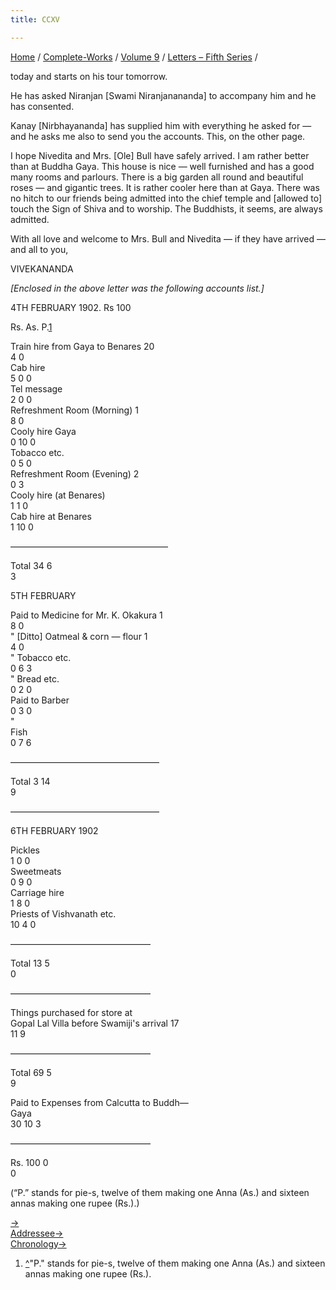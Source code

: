 ```yaml
---
title: CCXV

---
```



[Home](../../../index.htm) / [Complete-Works](../../complete_works.htm)
/ [Volume 9](../volume_9_contents.htm) / [Letters – Fifth
Series](letters_fifth_series_contents.htm) /

 today
and starts on his tour tomorrow.

He has asked Niranjan \[Swami Niranjanananda\] to accompany him and he
has consented.

Kanay \[Nirbhayananda\] has supplied him with everything he asked for —
and he asks me also to send you the accounts. This, on the other page.

I hope Nivedita and Mrs. \[Ole\] Bull have safely arrived. I am rather
better than at Buddha Gaya. This house is nice — well furnished and has
a good many rooms and parlours. There is a big garden all round and
beautiful roses — and gigantic trees. It is rather cooler here than at
Gaya. There was no hitch to our friends being admitted into the chief
temple and \[allowed to\] touch the Sign of Shiva and to worship. The
Buddhists, it seems, are always admitted.

With all love and welcome to Mrs. Bull and Nivedita — if they have
arrived — and all to you,

VIVEKANANDA

*\[Enclosed in the above letter was the following accounts list.\]*

4TH FEBRUARY 1902. Rs 100

Rs.          As.          P.[1](#fn1)

Train hire from Gaya to Benares                        20           
4              0  
Cab hire                                                                
5              0              0  
Tel message                                                         
2              0              0  
Refreshment Room (Morning)                           1             
8              0  
Cooly hire Gaya                                                   
0              10            0  
Tobacco etc.                                                        
0              5              0  
Refreshment Room (Evening)                            2             
0              3  
Cooly hire (at Benares)                                      
1              1              0  
Cab hire at Benares                                             
1              10            0

——————————————————

Total                                       34            6             
3

  

5TH FEBRUARY

Paid to Medicine for Mr. K. Okakura                1             
8              0  
" \[Ditto\] Oatmeal & corn — flour                      1             
4              0  
"              Tobacco etc.                                        
0              6              3  
"              Bread etc.                                             
0              2              0  
Paid to Barber                                                      
0              3              0  
"             
Fish                                                       
0              7              6

—————————————————

Total                                       3              14           
9

—————————————————

6TH FEBRUARY 1902

Pickles                                                                   
1              0              0  
Sweetmeats                                                          
0              9              0  
Carriage hire                                                         
1              8              0  
Priests of Vishvanath etc.                                  
10            4              0

————————————————

Total                                       13            5             
0

————————————————

Things purchased for store at  
Gopal Lal Villa before Swamiji's arrival             17           
11            9

————————————————

Total                                       69            5             
9

Paid to Expenses from Calcutta to Buddh—  
Gaya                                                                      
30            10            3

————————————————

Rs.                                          100          0             
0

(“P.” stands for pie-s, twelve of them making one Anna (As.) and sixteen
annas making one rupee (Rs.).)

[→](216_joe.htm)  
[Addressee→](216_joe.htm)  
[Chronology→](../../volume_5/epistles_first_series/114_swarup.htm)



1.  [^](#fn1_1)"P." stands for pie-s, twelve of them making one Anna
    (As.) and sixteen annas making one rupee (Rs.).

